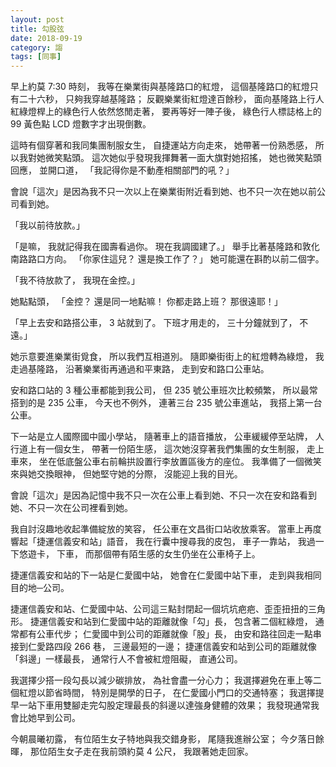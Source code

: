 ```yaml
---
layout: post
title: 勾股弦
date: 2018-09-19
category: 謅
tags: [同事]
---
```


早上約莫 7:30 時刻，
我等在樂業街與基隆路口的紅燈，
這個基隆路口的紅燈只有二十六秒，
只夠我穿越基隆路；
反觀樂業街紅燈達百餘秒，
面向基隆路上行人紅綠燈桿上的綠色行人依然悠閒走著，
要再等好一陣子後，
綠色行人標誌格上的 99 黃色點 LCD 燈數字才出現倒數。

<!--more-->
這時有個穿著和我同集團制服女生，
自捷運站方向走來，
她帶著一份熟悉感，
所以我對她微笑點頭。
這次她似乎發現我揮舞著一面大旗對她招搖，
她也微笑點頭回應，
並開口道，
「我記得你是不動產相關部門的吼？」

會說「這次」是因為我不只一次以上在樂業街附近看到她、也不只一次在她以前公司看到她。

「我以前待放款。」

「是嘛，
我就記得我在國壽看過你。
現在我調國建了。」
舉手比著基隆路和敦化南路路口方向。
「你家住這兒？
還是換工作了？」
她可能還在斟酌以前二個字。

「我不待放款了，
我現在金控。」

她點點頭，
「金控？
還是同一地點嘛！
你都走路上班？
那很遠耶！」

「早上去安和路搭公車，
3 站就到了。
下班才用走的，
三十分鐘就到了，
不遠。」

她示意要進樂業街覓食，
所以我們互相道別。
隨即樂街街上的紅燈轉為綠燈，
我走過基隆路，
沿著樂業街再通過和平東路，
走到安和路口公車站。

安和路口站的 3 種公車都能到我公司，
但 235 號公車班次比較頻繁，
所以最常搭到的是 235 公車，
今天也不例外，
連著三台 235 號公車進站，
我搭上第一台公車。

下一站是立人國際國中國小學站，
隨著車上的語音播放，
公車緩緩停至站牌，
人行道上有一個女生，
帶著一份陌生感，
這次她沒穿著我們集團的女生制服，
走上車來，
坐在低底盤公車右前輪拱設置行李放置區後方的座位。
我準備了一個微笑來與她交換眼神，
但她堅守她的分際，
沒能迎上我的目光。

會說「這次」是因為記憶中我不只一次在公車上看到她、不只一次在安和路看到她、不只一次在公司裡看到她。

我自討沒趣地收起準備綻放的笑容，
任公車在文昌街口站收放乘客。
當車上再度響起「捷運信義安和站」語音，
我在行囊中搜尋我的皮包，
車子一靠站，
我過一下悠遊卡，
下車，
而那個帶有陌生感的女生仍坐在公車椅子上。

捷運信義安和站的下一站是仁愛國中站，
她會在仁愛國中站下車，
走到與我相同目的地─公司。

捷運信義安和站、仁愛國中站、公司這三點封閉起一個坑坑疤疤、歪歪扭扭的三角形。
捷運信義安和站到仁愛國中站的距離就像「勾」長，
包含著二個紅綠燈，
通常都有公車代步；
仁愛國中到公司的距離就像「股」長，
由安和路往回走一點串接到仁愛路四段 266 巷，
三邊最短的一邊；
捷運信義安和站到公司的距離就像「斜邊」一樣最長，
通常行人不會被紅燈阻礙，
直通公司。

我選擇少搭一段勾長以減少碳排放，
為社會盡一分心力；
我選擇避免在車上等二個紅燈以節省時間，
特別是開學的日子，
在仁愛國小門口的交通特塞；
我選擇提早一站下車用雙腳走完勾股定理最長的斜邊以達強身健體的效果；
我發現通常我會比她早到公司。

今朝晨曦初露，
有位陌生女子特地與我交錯身影，
尾隨我進辦公室；
今夕落日餘暉，
那位陌生女子走在我前頭約莫 4 公尺，
我跟著她走回家。
